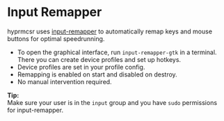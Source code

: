 # Input Remapper

hyprmcsr uses [input-remapper](https://github.com/sezanzeb/input-remapper) to automatically remap keys and mouse buttons for optimal speedrunning.

- To open the graphical interface, run `input-remapper-gtk` in a terminal. There you can create device profiles and set up hotkeys.
- Device profiles are set in your profile config.
- Remapping is enabled on start and disabled on destroy.
- No manual intervention required.

**Tip:**  
Make sure your user is in the `input` group and you have `sudo` permissions for input-remapper.
